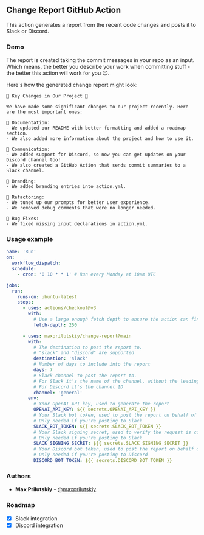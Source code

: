 Change Report GitHub Action
---

This action generates a report from the recent code changes and posts it to Slack or Discord.

### Demo
The report is created taking the commit messages in your repo as an input. Which means, the better you describe your work when committing stuff - the better this action will work for you 😉. 

Here's how the generated change report might look:

```
🚀 Key Changes in Our Project 🚀

We have made some significant changes to our project recently. Here are the most important ones:

📝 Documentation:
- We updated our README with better formatting and added a roadmap section.
- We also added more information about the project and how to use it.

💬 Communication:
- We added support for Discord, so now you can get updates on your Discord channel too!
- We also created a GitHub Action that sends commit summaries to a Slack channel.

🎨 Branding:
- We added branding entries into action.yml.

🔧 Refactoring:
- We tuned up our prompts for better user experience.
- We removed debug comments that were no longer needed.

🐛 Bug Fixes:
- We fixed missing input declarations in action.yml.
```

### Usage example

```yml
name: 'Run'
on:
  workflow_dispatch:
  schedule:
    - cron: '0 10 * * 1' # Run every Monday at 10am UTC

jobs:
  run:
    runs-on: ubuntu-latest
    steps:
      - uses: actions/checkout@v3
        with:
          # Use a large enough fetch depth to ensure the action can find the commit history to work with
          fetch-depth: 250

      - uses: maxprilutskiy/change-report@main
        with:
          # The destination to post the report to. 
          # "slack" and "discord" are supported
          destination: 'slack'
          # Number of days to include into the report
          days: 7
          # Slack channel to post the report to. 
          # For Slack it's the name of the channel, without the leading "#",
          # For Discord it's the channel ID
          channel: 'general'
        env:
          # Your OpenAI API key, used to generate the report
          OPENAI_API_KEY: ${{ secrets.OPENAI_API_KEY }} 
          # Your Slack bot token, used to post the report on behalf of the bot.
          # Only needed if you're posting to Slack
          SLACK_BOT_TOKEN: ${{ secrets.SLACK_BOT_TOKEN }} 
          # Your Slack signing secret, used to verify the request is coming from Slack
          # Only needed if you're posting to Slack
          SLACK_SIGNING_SECRET: ${{ secrets.SLACK_SIGNING_SECRET }}
          # Your Discord bot token, used to post the report on behalf of the bot.
          # Only needed if you're posting to Discord
          DISCORD_BOT_TOKEN: ${{ secrets.DISCORD_BOT_TOKEN }}
```

### Authors

* **Max Prilutskiy** - [@maxprilutskiy](https://twitter.com/maxprilutskiy)


### Roadmap
- [x] Slack integration
- [x] Discord integration
